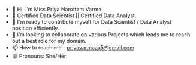 - 👋 Hi, I’m Miss.Priya Narottam Varma.
- 👀 Certified Data Scientist || Certified Data Analyst.
- 🌱 I'm ready to contribute myself for Data Scientist / Data Analyst position efficiently.
- 💞️ I’m looking to collaborate on various Projects which leads me to reach out a best role for my domain.
- 📫 How to reach me - priyavarmaaa5@gmail.com
- 😄 Pronouns: She/Her 


<!---
varmapriya/varmapriya is a ✨ special ✨ repository because its `README.md` (this file) appears on your GitHub profile.
You can click the Preview link to take a look at your changes.
--->
